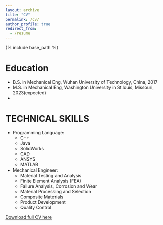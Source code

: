 ```yaml
---
layout: archive
title: "CV"
permalink: /cv/
author_profile: true
redirect_from:
  - /resume
---
```


{% include base_path %}

Education
======
* B.S. in Mechanical Eng, Wuhan University of Technology, China, 2017
* M.S. in Mechanical Eng, Washington University in St.louis, Missouri, 2023(expected)
* 

TECHNICAL SKILLS 
======
* Programming Language:
  * C++
  * Java
  * SolidWorks
  * CAD
  * ANSYS
  * MATLAB
* Mechanical Engineer:
  * Material Testing and Analysis
  * Finite Element Analysis (FEA)
  * Failure Analysis, Corrosion and Wear
  * Material Processing and Selection
  * Composite Materials
  * Product Development
  * Quality Control


[Download full CV here](https://zhangliangli.github.io/web/files/cv.pdf)
